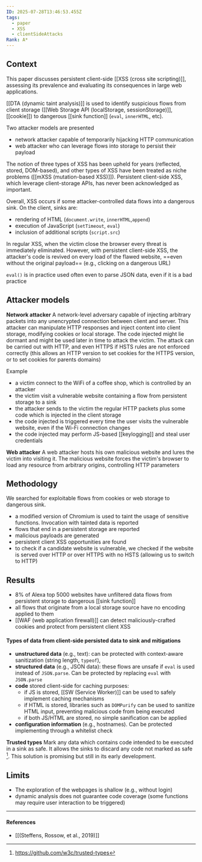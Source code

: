 ```yaml
---
ID: 2025-07-28T13:46:53.455Z
tags:
  - paper
  - XSS
  - clientSideAttacks
Rank: A*
---
```

## Context

This paper discusses persistent client-side [[XSS (cross site scripting)]], assessing its prevalence and evaluating its consequences in large web applications.

[[DTA (dynamic taint analysis)]] is used to identify suspicious flows from client storage ([[Web Storage API (localStorage, sessionStorage)]], [[cookie]]) to dangerous [[sink function]] (`eval`, `innerHTML`, etc).

Two attacker models are presented
- network attacker capable of temporarily hijacking HTTP communication
- web attacker who can leverage flows into storage to persist their payload

The notion of three types of XSS has been upheld for years (reflected, stored, DOM-based), and other types of XSS have been treated as niche problems ([[mXSS (mutation-based XSS)]]). Persistent client-side XSS, which leverage client-storage APIs, has never been acknowledged as important. 

Overall, XSS occurs if some attacker-controlled data flows into a dangerous sink. On the client, sinks are:
- rendering of HTML (`document.write`, `innerHTML`,`append`)
- execution of JavaScript (`setTimeout`, `eval`)
- inclusion of additional scripts (`script.src`)

In regular XSS, when the victim close the browser every threat is immediately eliminated. However, with persistent client-side XSS, the attacker's code is revived on every load of the flawed website, ==even without the original payload== (e.g., clicking on a dangerous URL)

`eval()` is in practice used often even to parse JSON data, even if it is a bad practice

## Attacker models

**Network attacker**
A network-level adversary capable of injecting arbitrary packets into any unencrypted connection between client and server. This attacker can manipulate HTTP responses and inject content into client storage, modifying cookies or local storage. The code injected might lie dormant and might be used later in time to attack the victim. The attack can be carried out with HTTP, and even HTTPS if HSTS rules are not enforced correctly (this allows an HTTP version to set cookies for the HTTPS version, or to set cookies for parents domains)

Example
- a victim connect to the WiFi of a coffee shop, which is controlled by an attacker
- the victim visit a vulnerable website containing a flow from persistent storage to a sink
- the attacker sends to the victim the regular HTTP packets plus some code which is injected in the client storage 
- the code injected is triggered every time the user visits the vulnerable website, even if the Wi-Fi connection changes
- the code injected may perform JS-based [[keylogging]] and steal user credentials

**Web attacker**
A web attacker hosts his own malicious website and lures the victim into visiting it. The malicious website forces the victim's browser to load any resource from arbitrary origins, controlling HTTP parameters

## Methodology

We searched for exploitable flows from cookies or web storage to dangerous sink.
- a modified version of Chromium is used to taint the usage of sensitive functions. Invocation with tainted data is reported
- flows that end in a persistent storage are reported
- malicious payloads are generated
- persistent client XSS opportunities are found
- to check if a candidate website is vulnerable, we checked if the website is served over HTTP or over HTTPS with no HSTS (allowing us to switch to HTTP)

## Results

- 8% of Alexa top 5000 websites have unfiltered data flows from persistent storage to dangerous [[sink function]]
- all flows that originate from a local storage source have no encoding applied to them
- [[WAF (web application firewall)]] can detect maliciously-crafted cookies and protect from persistent client XSS

#### Types of data from client-side persisted data to sink and mitigations

- **unstructured data** (e.g., text): can be protected with context-aware sanitization (string length, `typeof`),
- **structured data** (e.g., JSON data): these flows are unsafe if `eval` is used instead of `JSON.parse`. Can be protected by replacing `eval` with `JSON.parse`
- **code** stored client-side for caching purposes:
	- if JS is stored, [[SW (Service Worker)]] can be used to safely implement caching mechanisms
	- if HTML is stored, libraries such as `DOMPurify` can be used to sanitize HTML input, preventing malicious code from being executed
	- if both JS/HTML are stored, no simple sanification can be applied
- **configuration information** (e.g., hostnames). Can be protected implementing through a whitelist check

**Trusted types**
Mark any data which contains code intended to be executed in a sink as safe. It allows the sinks to discard any code not marked as safe [^1]. This solution is promising but still in its early development.
## Limits

- The exploration of the webpages is shallow (e.g., without login)
- dynamic analysis does not guarantee code coverage (some functions may require user interaction to be triggered)

---
#### References
- [[(Steffens, Rossow, et al., 2019)]]

[^1]: https://github.com/w3c/trusted-types
